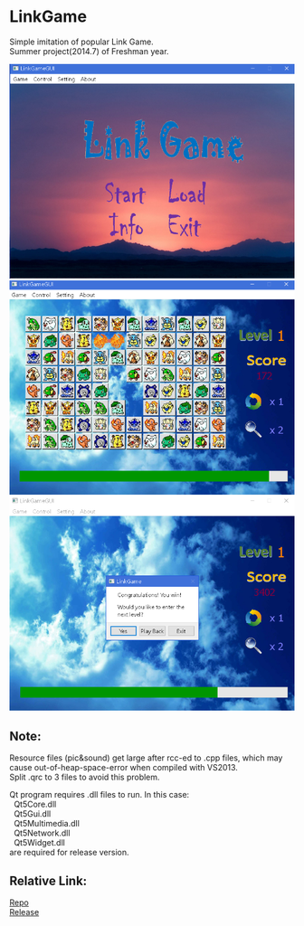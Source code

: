 # LinkGame
Simple imitation of popular Link Game.  
Summer project(2014.7) of Freshman year.  

![Image](./Screenshots/1.png)
![Image](./Screenshots/2.png)
![Image](./Screenshots/3.png)

## Note:
Resource files (pic&sound) get large after rcc-ed to .cpp files, which may cause out-of-heap-space-error when compiled with VS2013.  
 Split .qrc to 3 files to avoid this problem.  

Qt program requires .dll files to run. In this case:  
&nbsp;&nbsp;Qt5Core.dll  
&nbsp;&nbsp;Qt5Gui.dll  
&nbsp;&nbsp;Qt5Multimedia.dll  
&nbsp;&nbsp;Qt5Network.dll  
&nbsp;&nbsp;Qt5Widget.dll  
are required for release version.  

## Relative Link:
[Repo](https://github.com/silencious/LinkGame)  
[Release](https://github.com/silencious/LinkGame/releases)  
